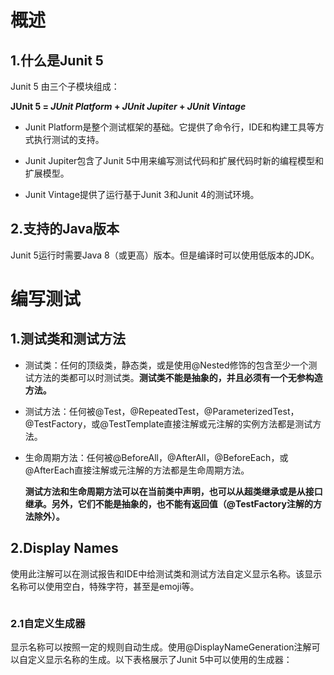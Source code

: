 # 概述

## 1.什么是Junit 5

Junit 5 由三个子模块组成：

**JUnit 5 = *JUnit Platform* + *JUnit Jupiter* + *JUnit Vintage***

- Junit Platform是整个测试框架的基础。它提供了命令行，IDE和构建工具等方式执行测试的支持。

- Junit Jupiter包含了Junit 5中用来编写测试代码和扩展代码时新的编程模型和扩展模型。

- Junit Vintage提供了运行基于Junit 3和Junit 4的测试环境。

## 2.支持的Java版本

Junit 5运行时需要Java 8（或更高）版本。但是编译时可以使用低版本的JDK。

# 编写测试

## 1.测试类和测试方法

- 测试类：任何的顶级类，静态类，或是使用@Nested修饰的包含至少一个测试方法的类都可以时测试类。**测试类不能是抽象的，并且必须有一个无参构造方法。**

- 测试方法：任何被@Test，@RepeatedTest，@ParameterizedTest，@TestFactory，或@TestTemplate直接注解或元注解的实例方法都是测试方法。

- 生命周期方法：任何被@BeforeAll，@AfterAll，@BeforeEach，或@AfterEach直接注解或元注解的方法都是生命周期方法。
  
  **测试方法和生命周期方法可以在当前类中声明，也可以从超类继承或是从接口继承。另外，它们不能是抽象的，也不能有返回值（@TestFactory注解的方法除外）。**

## 2.Display Names

使用此注解可以在测试报告和IDE中给测试类和测试方法自定义显示名称。该显示名称可以使用空白，特殊字符，甚至是emoji等。

```java

```

### 2.1自定义生成器

显示名称可以按照一定的规则自动生成。使用@DisplayNameGeneration注解可以自定义显示名称的生成。以下表格展示了Junit 5中可以使用的生成器：




